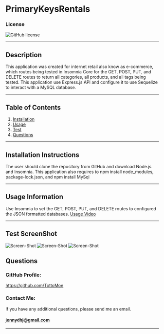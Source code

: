 # PrimaryKeysRentals

### License
  ![GitHub license](https://img.shields.io/badge/license-MIT-green.svg)
***

## Description
This application was created for internet retail also know as e-commerce, which routes being tested in Insomnia Core for the GET, POST, PUT, and DELETE routes to return all categories, all products, and all tags being tested.  This application use Express.js API and configure it to use Sequelize to interact with a MySQL database.
***

## Table of Contents
1. [Installation](#installation)
2. [Usage](#usage)
3. [Test](#test)
4. [Questions](#questions)
***

<a name="installation"></a>
## Installation Instructions
  
The user should clone the repository from GitHub and download Node.js and Insomnia. This application also requires  to npm install node_modules, package-lock.json, and npm install MySql
***

<a name="usage"></a>
## Usage Information
  
Use Insomnia to set the GET, POST, PUT, and DELETE routes to configured the JSON formatted databases. 
[Usage Video](https://drive.google.com/file/d/1trtRJW92SwRwxESsmI-Y8FzvJawAuSw9/view)
***

<a name="test"></a>
## Test ScreenShot
![Screen-Shot](./categoriesSS.png)
![Screen-Shot](./productsSS.png)
![Screen-Shot](./tagsSS.png)


<a name="questions"></a>
## Questions
  
### GitHub Profile:
https://github.com/TottoMoe
  
### Contact Me:
If you have any additional questions, please send me an email.
#### jennydhj@gmail.com 
***

